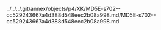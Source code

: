 ../../../.git/annex/objects/p4/XK/MD5E-s702--cc529243667a4d388d548eec2b08a998.md/MD5E-s702--cc529243667a4d388d548eec2b08a998.md